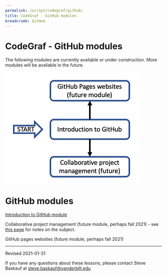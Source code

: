 ```yaml
---
permalink: /script/codegraf/github/
title: CodeGraf - GitHub modules
breadcrumb: GitHub
---
```


# CodeGraf - GitHub modules

The following modules are currently available or under construction. More modules will be available in the future.

<!-- Save for Web Slices (github.psd) -->
<div style="position:relative; left:0px; top:0px; width:427px; height:359px;">
	<div style="position:absolute; left:0px; top:0px; width:427px; height:155px;">
		<img src="images/github_01.gif" width="427" height="155" alt="">
	</div>
	<div style="position:absolute; left:0px; top:155px; width:21px; height:204px;">
		<img src="images/github_02.gif" width="21" height="204" alt="">
	</div>
	<div style="position:absolute; left:21px; top:155px; width:103px; height:62px;">
		<a href="../016"
			onmouseover="window.status='Begin with background lesson';  return true;"
			onmouseout="window.status='';  return true;">
			<img src="images/github_03.gif" width="103" height="62" border="0" alt="Begin with background lesson"></a>
	</div>
	<div style="position:absolute; left:124px; top:155px; width:21px; height:204px;">
		<img src="images/github_04.gif" width="21" height="204" alt="">
	</div>
	<div style="position:absolute; left:145px; top:155px; width:252px; height:62px;">
		<a href="intro"
			onmouseover="window.status='Introduction to GitHub module';  return true;"
			onmouseout="window.status='';  return true;">
			<img src="images/github_05.gif" width="252" height="62" border="0" alt="Introduction to GitHub module"></a>
	</div>
	<div style="position:absolute; left:397px; top:155px; width:30px; height:204px;">
		<img src="images/github_06.gif" width="30" height="204" alt="">
	</div>
	<div style="position:absolute; left:21px; top:217px; width:103px; height:142px;">
		<img src="images/github_07.gif" width="103" height="142" alt="">
	</div>
	<div style="position:absolute; left:145px; top:217px; width:252px; height:142px;">
		<img src="images/github_08.gif" width="252" height="142" alt="">
	</div>
</div>
<!-- End Save for Web Slices -->

# GitHub modules

[Introduction to GitHub module](intro)

Collaborative project management (future module, perhaps fall 2021) - see [this page]() for notes on the subject.

GitHub pages websites (future module, perhaps fall 2021)

----

Revised 2021-01-31

If you have any questions about these lessons, please contact Steve Baskauf at [steve.baskauf@vanderbilt.edu](mailto:steve.baskauf@vanderbilt.edu)
